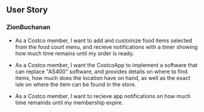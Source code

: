 ## User Story
### ZionBuchanan

- As a Costco member, I want to add and customize food items selected from the food court menu, and recieve notifications with a timer showing how much time remains until my order is ready. 

- As a Costco member, I want the CostcoApp to implement a software that can replace "AS400" software, and provides details on where to find items, how much does the location have on hand, as well as the exact isle on where the item can be found in the store.

- As a Costco member, I want to recieve app notifications on how much time remainds until my membership expire.
